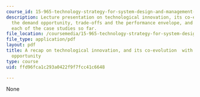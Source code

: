 ```yaml
---
course_id: 15-965-technology-strategy-for-system-design-and-management-spring-2009
description: Lecture presentation on technological innovation, its co-evolution with
  the demand opportunity, trade-offs and the performance envelope, and insights from
  each of the case studies so far.
file_location: /coursemedia/15-965-technology-strategy-for-system-design-and-management-spring-2009/ffd96fca1c293a0422f9f7fcc41c6648_MIT15_965S09_Lec07.pdf
file_type: application/pdf
layout: pdf
title: A recap on technological innovation, and its co-evolution  with the demand
  opportunity
type: course
uid: ffd96fca1c293a0422f9f7fcc41c6648

---
```

None